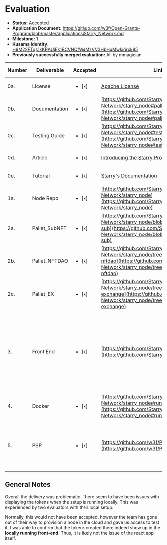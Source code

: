# Evaluation

* **Status:** Accepted
* **Application Document:** https://github.com/w3f/Open-Grants-Program/blob/master/applications/Starry_Network.md
* **Milestone:** 1
* **Kusama Identity:** [H9M22FTqs1kKRAUiEk1BCVNQfWdMzVV3HbHuMwkirirxk85](https://polkascan.io/pre/kusama/account/H9M22FTqs1kKRAUiEk1BCVNQfWdMzVV3HbHuMwkirirxk85)
* **Previously successfully merged evaluation:** All by mmagician

| Number | Deliverable   | Accepted               | Link                                                                                                                                                                   | Evaluation Notes                                                                                      |
|--------|---------------|------------------------|------------------------------------------------------------------------------------------------------------------------------------------------------------------------|-------------------------------------------------------------------------------------------------------|
| 0a.    | License       | <ul><li>[x] </li></ul> | [Apache License](https://github.com/Starry-Network/starry_node/blob/master/LICENSE)                                                                                    |                                                                                                       |
| 0b.    | Documentation | <ul><li>[x] </li></ul> | [https://github.com/Starry-Network/starry_node#pallets-documentation](https://github.com/Starry-Network/starry_node#pallets-documentation)                             |                                                                                                       |
| 0c.    | Testing Guide | <ul><li>[x] </li></ul> | [https://github.com/Starry-Network/starry_node#test](https://github.com/Starry-Network/starry_node#test)                                                               |                                                                                                       |
| 0d.    | Article       | <ul><li>[x] </li></ul> | [Introducing the Starry Protocol](https://starry.substack.com/p/introducing-the-starry-protocol)                                                                       |                                                                                                       |
| 0e.    | Tutorial      | <ul><li>[x] </li></ul> | [Starry's Documentation](https://github.com/Starry-Network/starry_node#starrys-documentation)                                                                          |                                                                                                       |
| 1a.    | Node Repo     | <ul><li>[x] </li></ul> | [https://github.com/Starry-Network/starry_node](https://github.com/Starry-Network/starry_node)                                                                         |                                                                                                       |
| 2a.    | Pallet_SubNFT | <ul><li>[x] </li></ul> | [https://github.com/Starry-Network/starry_node/blob/master/pallets/pallet-sub](https://github.com/Starry-Network/starry_node/blob/master/pallets/pallet-sub)           |                                                                                                       |
| 2b.    | Pallet_NFTDAO | <ul><li>[x] </li></ul> | [https://github.com/Starry-Network/starry_node/tree/master/pallets/pallet-nftdao](https://github.com/Starry-Network/starry_node/tree/master/pallets/pallet-nftdao)     |                                                                                                       |
| 2c.    | Pallet_EX     | <ul><li>[x] </li></ul> | [https://github.com/Starry-Network/starry_node/tree/master/pallets/pallet-exchange](https://github.com/Starry-Network/starry_node/tree/master/pallets/pallet-exchange) |                                                                                                       |
| 3.     | Front End     | <ul><li>[x] </li></ul> | [https://github.com/Starry-Network/app](https://github.com/Starry-Network/app)                                                                                         | The UX is not the best. Further design work is needed to make the portal more appealing to the users. |
| 4.     | Docker        | <ul><li>[x] </li></ul> | [https://github.com/Starry-Network/starry_node#run-in-docker](https://github.com/Starry-Network/starry_node#run-in-docker)                                             |                                                                                                       |
| 5.     | PSP           | <ul><li>[x] </li></ul> | [https://github.com/w3f/PSPs/pull/16](https://github.com/w3f/PSPs/pull/16)                                                                                             | While the PSP was indeed created, there was no follow-up from the author                              |

## General Notes

Overall the delivery was problematic.
There seem to have been issues with displaying the tokens when the setup is running locally. This was experienced by two evaluators with their local setup.

Normally, this would not have been accepted, however the team has gone out of their way to provision a node in the cloud and gave us access to test it. I was able to confirm that the tokens created there indeed show up in the **locally running front-end**. Thus, it is likely not the issue of the react app itself.
